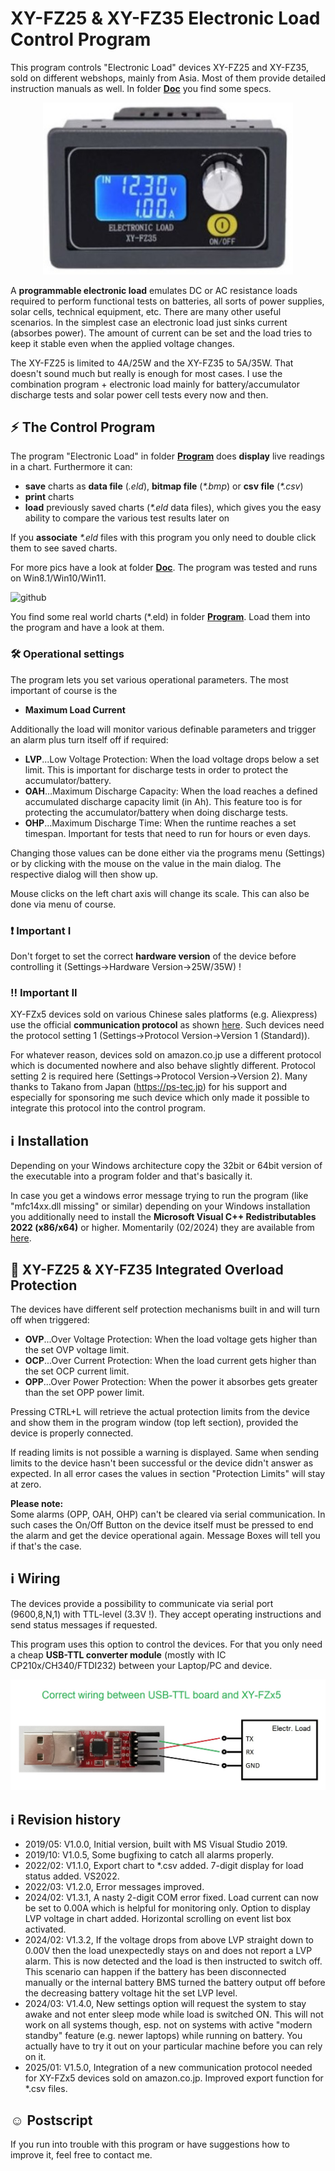 # XY-FZ25 & XY-FZ35 Electronic Load Control Program
 
This program controls "Electronic Load" devices XY-FZ25 and XY-FZ35, sold on different webshops, mainly from Asia. Most of them provide detailed instruction manuals as well. In folder [**Doc**](https://github.com/yellobyte/ElectronicLoad_Control_XY-FZ35/tree/main/Doc) you find some specs.

<p align="center"><img src="https://github.com/yellobyte/ElectronicLoad-Control-XY-FZ35/raw/main/Doc/XY-FZ35a.jpg" width="400"/></p>

A **programmable electronic load** emulates DC or AC resistance loads required to perform functional tests on batteries, all sorts of power supplies, solar cells, technical equipment, etc. There are many other useful scenarios.
In the simplest case an electronic load just sinks current (absorbes power). The amount of current can be set and the load tries to keep it stable even when the applied voltage changes.  

The XY-FZ25 is limited to 4A/25W and the XY-FZ35 to 5A/35W. That doesn't sound much but really is enough for most cases. I use the combination program + electronic load mainly for battery/accumulator discharge tests and solar power cell tests every now and then.  

## :zap: The Control Program

The program "Electronic Load" in folder [**Program**](https://github.com/yellobyte/ElectronicLoad_Control_XY-FZ35/tree/main/Program) does **display** live readings in a chart. Furthermore it can:  
- **save** charts as **data file** (_.eld_), **bitmap file** (_*.bmp_) or **csv file** (_*.csv_)
- **print** charts
- **load** previously saved charts (_*.eld_ data files), which gives you the easy ability to compare the various test results later on

If you **associate** _*.eld_ files with this program you only need to double click them to see saved charts.

For more pics have a look at folder [**Doc**](https://github.com/yellobyte/ElectronicLoad_Control_XY-FZ35/tree/main/Doc). The program was tested and runs on Win8.1/Win10/Win11. 

![github](https://github.com/yellobyte/ElectronicLoad_Control_XY-FZ35/raw/main/Doc/Load1a.JPG)

You find some real world charts (*.eld) in folder [**Program**](https://github.com/yellobyte/ElectronicLoad_Control_XY-FZ35/tree/main/Program). Load them into the program and have a look at them.

### :hammer_and_wrench: Operational settings

The program lets you set various operational parameters. The most important of course is the  
- **Maximum Load Current**

Additionally the load will monitor various definable parameters and trigger an alarm plus turn itself off if required:

- **LVP**...Low Voltage Protection: When the load voltage drops below a set limit. This is important for discharge tests in order to protect the accumulator/battery.
- **OAH**...Maximum Discharge Capacity: When the load reaches a defined accumulated discharge capacity limit (in Ah). This feature too is for protecting the accumulator/battery when doing discharge tests.
- **OHP**...Maximum Discharge Time: When the runtime reaches a set timespan. Important for tests that need to run for hours or even days. 

Changing those values can be done either via the programs menu (Settings) or by clicking with the mouse on the value in the main dialog. The respective dialog will then show up.

Mouse clicks on the left chart axis will change its scale. This can also be done via menu of course.

### :heavy_exclamation_mark: Important I
Don't forget to set the correct **hardware version** of the device before controlling it (Settings->Hardware Version->25W/35W) !  

### :bangbang: Important II
XY-FZx5 devices sold on various Chinese sales platforms (e.g. Aliexpress) use the official **communication protocol** as shown [here](https://github.com/yellobyte/ElectronicLoad-Control-XY-FZ35/raw/main/Doc/Communication.jpg). Such devices need the protocol setting 1 (Settings->Protocol Version->Version 1 (Standard)).  

For whatever reason, devices sold on amazon.co.jp use a different protocol which is documented nowhere and also behave slightly different. Protocol setting 2 is required here (Settings->Protocol Version->Version 2). Many thanks to Takano from Japan (https://ps-tec.jp) for his support and especially for sponsoring me such device which only made it possible to integrate this protocol into the control program.

## :information_source: Installation
Depending on your Windows architecture copy the 32bit or 64bit version of the executable into a program folder and that's basically it.  

In case you get a windows error message trying to run the program (like "mfc14xx.dll missing" or similar) depending on your Windows installation you additionally need to install the **Microsoft Visual C++ Redistributables 2022 (x86/x64)** or higher. Momentarily (02/2024) they are available from [here](https://docs.microsoft.com/en-us/cpp/windows/latest-supported-vc-redist?view=msvc-170).  

## :safety_vest: XY-FZ25 & XY-FZ35 Integrated Overload Protection

The devices have different self protection mechanisms built in and will turn off when triggered:

- **OVP**...Over Voltage Protection: When the load voltage gets higher than the set OVP voltage limit.
- **OCP**...Over Current Protection: When the load current gets higher than the set OCP current limit.
- **OPP**...Over Power Protection: When the power it absorbes gets greater than the set OPP power limit.

Pressing CTRL+L will retrieve the actual protection limits from the device and show them in the program window (top left section), provided the device is properly connected.  

If reading limits is not possible a warning is displayed. Same when sending limits to the device hasn't been successful or the device didn't answer as expected. In all error cases the values in section "Protection Limits" will stay at zero.  

**Please note:**  
Some alarms (OPP, OAH, OHP) can't be cleared via serial communication. In such cases the On/Off Button on the device itself must be pressed to end the alarm and get the device operational again. Message Boxes will tell you if that's the case.  

## :information_source: Wiring

The devices provide a possibility to communicate via serial port (9600,8,N,1) with TTL-level (3.3V !). They accept operating instructions and send status messages if requested.  

This program uses this option to control the devices. For that you only need a cheap **USB-TTL converter module** (mostly with IC CP210x/CH340/FTDI232) between your Laptop/PC and device.

![github](https://github.com/yellobyte/ElectronicLoad-Control-XY-FZ35/raw/main/Doc/USB-TTL-Wiring.jpg)

## :information_source: Revision history

- 2019/05: V1.0.0, Initial version, built with MS Visual Studio 2019. 
- 2019/10: V1.0.5, Some bugfixing to catch all alarms properly.  
- 2022/02: V1.1.0, Export chart to *.csv added. 7-digit display for load status added. VS2022.  
- 2022/03: V1.2.0, Error messages improved.  
- 2024/02: V1.3.1, A nasty 2-digit COM error fixed. Load current can now be set to 0.00A which is helpful for monitoring only. Option to display LVP voltage in chart added. Horizontal scrolling on event list box activated. 
- 2024/02: V1.3.2, If the voltage drops from above LVP straight down to 0.00V then the load unexpectedly stays on and does not report a LVP alarm. This is now detected and the load is then instructed to switch off. This scenario can happen if the battery has been disconnected manually or the internal battery BMS turned the battery output off before the decreasing battery voltage hit the set LVP level.
- 2024/03: V1.4.0, New settings option will request the system to stay awake and not enter sleep mode while load is switched ON. This will not work on all systems though, esp. not on systems with active "modern standby" feature (e.g. newer laptops) while running on battery. You actually have to try it out on your particular machine before you can rely on it.
- 2025/01: V1.5.0, Integration of a new communication protocol needed for XY-FZx5 devices sold on amazon.co.jp. Improved export function for *.csv files.

## :relaxed: Postscript

If you run into trouble with this program or have suggestions how to improve it, feel free to contact me.
